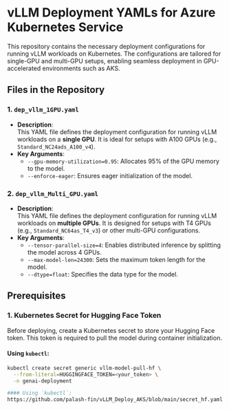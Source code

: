 
# vLLM Deployment YAMLs for Azure Kubernetes Service

This repository contains the necessary deployment configurations for running vLLM workloads on Kubernetes. The configurations are tailored for single-GPU and multi-GPU setups, enabling seamless deployment in GPU-accelerated environments such as AKS.

## Files in the Repository

### 1. `dep_vllm_1GPU.yaml`
- **Description**:  
  This YAML file defines the deployment configuration for running vLLM workloads on a **single GPU**. It is ideal for setups with A100 GPUs (e.g., `Standard_NC24ads_A100_v4`).
- **Key Arguments**:  
  - `--gpu-memory-utilization=0.95`: Allocates 95% of the GPU memory to the model.  
  - `--enforce-eager`: Ensures eager initialization of the model.

### 2. `dep_vllm_Multi_GPU.yaml`
- **Description**:  
  This YAML file defines the deployment configuration for running vLLM workloads on **multiple GPUs**. It is designed for setups with T4 GPUs (e.g., `Standard_NC64as_T4_v3`) or other multi-GPU configurations.
- **Key Arguments**:  
  - `--tensor-parallel-size=4`: Enables distributed inference by splitting the model across 4 GPUs.  
  - `--max-model-len=24300`: Sets the maximum token length for the model.  
  - `--dtype=float`: Specifies the data type for the model.

## Prerequisites

### 1. Kubernetes Secret for Hugging Face Token
Before deploying, create a Kubernetes secret to store your Hugging Face token. This token is required to pull the model during container initialization.

#### Using `kubectl`:
```bash
kubectl create secret generic vllm-model-pull-hf \
  --from-literal=HUGGINGFACE_TOKEN=<your_token> \
  -n genai-deployment

#### Using `kubectl`: 
https://github.com/palash-fin/vLLM_Deploy_AKS/blob/main/secret_hf.yaml
